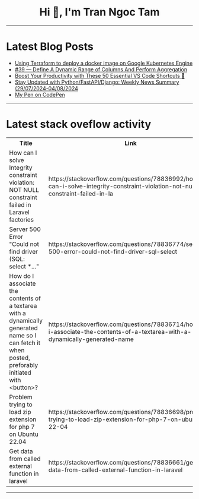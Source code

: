 <h1 align="center">Hi 👋, I'm Tran Ngoc Tam</h1>

---

# Latest Blog Posts 
<!-- BLOG-POST-LIST:START -->
- [Using Terraform to deploy a docker image on Google Kubernetes Engine](https://dev.to/chauhoangminhnguyen/using-terraform-to-deploy-a-docker-image-on-google-kubernetes-engine-2h0m)
- [#39 — Define A Dynamic Range of Columns And Perform Aggregation](https://dev.to/judith677/39-define-a-dynamic-range-of-columns-and-perform-aggregation-269b)
- [Boost Your Productivity with These 50 Essential VS Code Shortcuts 🚀](https://dev.to/gadekar_sachin/boost-your-productivity-with-these-50-essential-vs-code-shortcuts-61h)
- [Stay Updated with Python/FastAPI/Django: Weekly News Summary &lpar;29/07/2024-04/08/2024](https://dev.to/poovarasu/stay-updated-with-pythonfastapidjango-weekly-news-summary-29072024-04082024-3d7)
- [My Pen on CodePen](https://dev.to/daire/my-pen-on-codepen-35p)
<!-- BLOG-POST-LIST:END -->

---

# Latest stack oveflow activity
<table>
  <tr><th>Title</th><th>Link</th></tr>
  <!-- STACKOVERFLOW:START --><tr><td>How can I solve Integrity constraint violation: NOT NULL constraint failed in Laravel factories</td><td>https://stackoverflow.com/questions/78836992/how-can-i-solve-integrity-constraint-violation-not-null-constraint-failed-in-la</td></tr><tr><td>Server 500 Error &quot;Could not find driver &lpar;SQL: select *...&quot;</td><td>https://stackoverflow.com/questions/78836774/server-500-error-could-not-find-driver-sql-select</td></tr><tr><td>How do I associate the contents of a textarea with a dynamically generated name so I can fetch it when posted, preforably initiated with &lt;button&gt;?</td><td>https://stackoverflow.com/questions/78836714/how-do-i-associate-the-contents-of-a-textarea-with-a-dynamically-generated-name</td></tr><tr><td>Problem trying to load zip extension for php 7 on Ubuntu 22.04</td><td>https://stackoverflow.com/questions/78836698/problem-trying-to-load-zip-extension-for-php-7-on-ubuntu-22-04</td></tr><tr><td>Get data from called external function in laravel</td><td>https://stackoverflow.com/questions/78836661/get-data-from-called-external-function-in-laravel</td></tr><!-- STACKOVERFLOW:END -->
</table>

---


